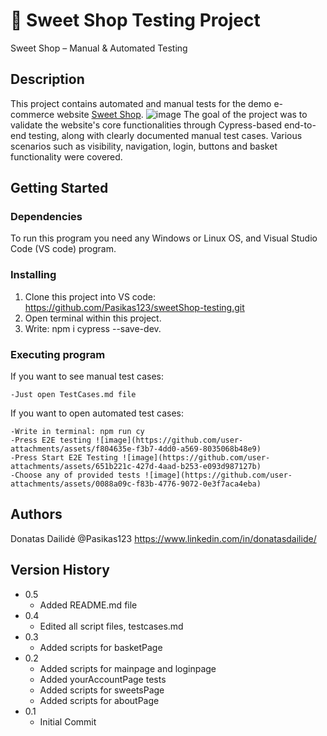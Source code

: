 # 🧪 Sweet Shop Testing Project

Sweet Shop – Manual & Automated Testing

## Description

This project contains automated and manual tests for the demo e-commerce website [Sweet Shop](https://sweetshop.netlify.app/). 
![image](https://github.com/user-attachments/assets/6616367f-5ada-43e8-bdc2-46c68d912b0f)
The goal of the project was to validate the website's core functionalities through Cypress-based end-to-end testing, along with clearly documented manual test cases. Various scenarios such as visibility, navigation, login, buttons and basket functionality were covered.

## Getting Started

### Dependencies

To run this program you need any Windows or Linux OS, and Visual Studio Code (VS code) program.

### Installing

1. Clone this project into VS code: https://github.com/Pasikas123/sweetShop-testing.git
2. Open terminal within this project.
3. Write: npm i cypress --save-dev.

### Executing program

If you want to see manual test cases:
```
-Just open TestCases.md file
```
If you want to open automated test cases:
```
-Write in terminal: npm run cy
-Press E2E testing ![image](https://github.com/user-attachments/assets/f804635e-f3b7-4dd0-a569-8035068b48e9)
-Press Start E2E Testing ![image](https://github.com/user-attachments/assets/651b221c-427d-4aad-b253-e093d987127b)
-Choose any of provided tests ![image](https://github.com/user-attachments/assets/0088a09c-f83b-4776-9072-0e3f7aca4eba)
```

## Authors

Donatas Dailidė
@Pasikas123
https://www.linkedin.com/in/donatasdailide/

## Version History

* 0.5
    * Added README.md file
* 0.4
    * Edited all script files, testcases.md
* 0.3
    * Added scripts for basketPage
* 0.2
    * Added scripts for mainpage and loginpage
    * Added yourAccountPage tests
    * Added scripts for sweetsPage
    * Added scripts for aboutPage
* 0.1
    * Initial Commit
